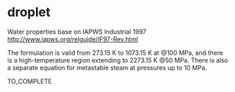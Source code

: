 # droplet
Water properties base on IAPWS Industrial 1997
http://www.iapws.org/relguide/IF97-Rev.html

The formulation is valid from 273.15 K to 1073.15 K at @100 MPa,
and there is a high-temperature region extending to 2273.15 K @50 MPa.
There is also a separate equation for metastable steam at
pressures up to 10 MPa.

TO_COMPLETE
